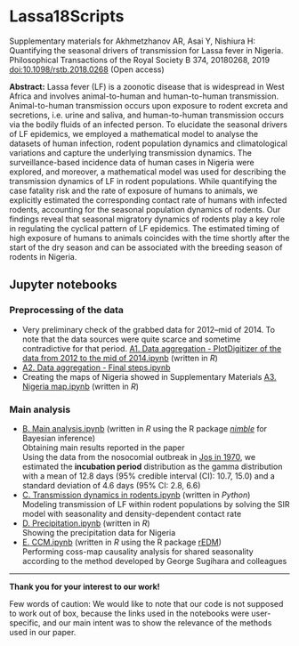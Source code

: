 # Lassa18Scripts

Supplementary materials for Akhmetzhanov AR, Asai Y, Nishiura H: Quantifying the seasonal drivers of transmission for Lassa fever in Nigeria. Philosophical Transactions of the Royal Society B 374, 20180268, 2019 [doi:10.1098/rstb.2018.0268](http://dx.doi.org/10.1098/rstb.2018.0268) (Open access)

**Abstract:** Lassa fever (LF) is a zoonotic disease that is widespread in West Africa and involves animal-to-human and human-to-human transmission. Animal-to-human transmission occurs upon exposure to rodent excreta and secretions, i.e. urine and saliva, and human-to-human transmission occurs via the bodily fluids of an infected person. To elucidate the seasonal drivers of LF epidemics, we employed a mathematical model to analyse the datasets of human infection, rodent population dynamics and climatological variations and capture the underlying transmission dynamics. The surveillance-based incidence data of human cases in Nigeria were explored, and moreover, a mathematical model was used for describing the transmission dynamics of LF in rodent populations. While quantifying the case fatality risk and the rate of exposure of humans to animals, we explicitly estimated the corresponding contact rate of humans with infected rodents, accounting for the seasonal population dynamics of rodents. Our findings reveal that seasonal migratory dynamics of rodents play a key role in regulating the cyclical pattern of LF epidemics. The estimated timing of high exposure of humans to animals coincides with the time shortly after the start of the dry season and can be associated with the breeding season of rodents in Nigeria.

## Jupyter notebooks

### Preprocessing of the data
* Very preliminary check of the grabbed data for 2012–mid of 2014. To note that the data sources were quite scarce and sometime contradictive for that period. [A1. Data aggregation - PlotDigitizer of the data from 2012 to the mid of 2014.ipynb](https://nbviewer.jupyter.org/github/aakhmetz/Lassa2018Scripts/blob/master/scripts/A1.%20Data%20aggregation%20-%20PlotDigitizer%20of%20the%20data%20from%202012%20to%20the%20mid%20of%202014.ipynb) (written in *R*)
* [A2. Data aggregation - Final steps.ipynb](https://nbviewer.jupyter.org/github/aakhmetz/Lassa2018Scripts/blob/master/scripts/A2.%20Data%20aggregation%20-%20Final%20steps.ipynb)
* Creating the maps of Nigeria showed in Supplementary Materials [A3. Nigeria map.ipynb](https://nbviewer.jupyter.org/github/aakhmetz/Lassa2018Scripts/blob/master/scripts/A3.%20Nigeria%20map.ipynb) (written in *R*)

### Main analysis
* [B. Main analysis.ipynb](https://nbviewer.jupyter.org/github/aakhmetz/Lassa2018Scripts/blob/master/scripts/B.%20Main%20analysis.ipynb) (written in *R* using the R package [*nimble*](https://r-nimble.org/) for Bayesian inference)</br>
Obtaining main results reported in the paper</br>
Using the data from the nosocomial outbreak in [Jos in 1970](http://dx.doi.org/10.1016/0035-9203(72)90271-4), we estimated the **incubation period** distribution as the gamma distribution with a mean of 12.8 days (95% credible interval (CI): 10.7, 15.0) and a standard deviation of 4.6 days (95% CI: 2.8, 6.6)
* [C. Transmission dynamics in rodents.ipynb](https://nbviewer.jupyter.org/github/aakhmetz/Lassa2018Scripts/blob/master/scripts/C.%20Transmission%20dynamics%20in%20rodents.ipynb) (written in *Python*)</br>Modeling transmission of LF within rodent populations by solving the SIR model with seasonality and density-dependent contact rate
* [D. Precipitation.ipynb](https://nbviewer.jupyter.org/github/aakhmetz/Lassa2018Scripts/blob/master/scripts/D.%20Precipitation.ipynb) (written in *R*)</br>Showing the precipitation data for Nigeria
* [E. CCM.ipynb](https://nbviewer.jupyter.org/github/aakhmetz/Lassa2018Scripts/blob/master/scripts/E.%20CCM.ipynb) (written in *R* using the R package [rEDM](https://ha0ye.github.io/rEDM/articles/rEDM.html))</br>Performing coss-map causality analysis for shared seasonality according to the method developed by George Sugihara and colleagues

---------
**Thank you for your interest to our work!** 

Few words of caution: We would like to note that our code is not supposed to work out of box, because the links used in the notebooks were user-specific, and our main intent was to show the relevance of the methods used in our paper.
